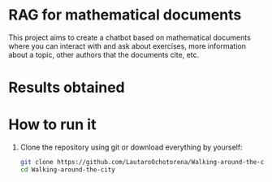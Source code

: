 # RAG for mathematical documents
This project aims to create a chatbot based on mathematical documents where you can interact with and ask about exercises, more information about a topic, other authors that the documents cite, etc.

# Results obtained

# How to run it
1. Clone the repository using git or download everything by yourself:
     ```bash
    git clone https://github.com/LautaroOchotorena/Walking-around-the-city
    cd Walking-around-the-city
    ```
